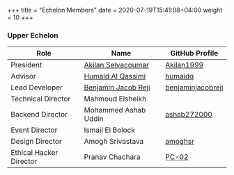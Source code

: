 +++
title = "Echelon Members"
date =  2020-07-19T15:41:08+04:00
weight = 10
+++

### Upper Echelon

| Role | Name | GitHub Profile |
| ------ | ----------- | ------ |
| President | [Akilan Selvacoumar](https://akilan.io/) | [Akilan1999](https://github.com/Akilan1999) |
| Advisor | [Humaid Al Qassimi](https://humaidq.ae/) | [humaidq](https://github.com/humaidq) |
| Lead Developer | [Benjamin Jacob Reji](https://github.com/benjaminjacobreji) | [benjaminjacobreji](https://github.com/benjaminjacobreji) |
| Technical Director | Mahmoud Elsheikh | |
| Backend Director | Mohammed Ashab Uddin | [ashab272000](https://github.com/ashab272000) |
| Event Director | Ismail El Bolock | |
| Design Director | Amogh Srivastava | [amoghsr](https://github.com/amoghsr) |
| Ethical Hacker Director | Pranav Chachara | [PC-02](https://github.com/PC-02) |

